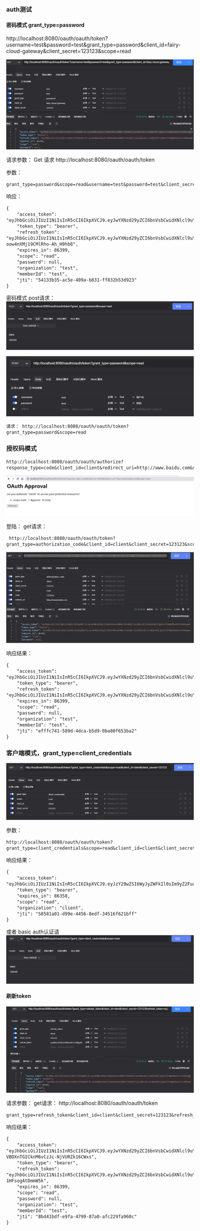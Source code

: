 ### auth测试
#### 密码模式 grant_type=password

 http://localhost:8080/oauth/oauth/token?username=test&password=test&grant_type=password&client_id=fairy-cloud-gateway&client_secret=123123&scope=read

![输入图片说明](../../images/auth/%E5%AF%86%E7%A0%81%E6%A8%A1%E5%BC%8Fimage.png)

请求参数：
Get 请求
http://localhost:8080/oauth/oauth/token

参数：

```
grant_type=password&scope=read&username=test&password=test&client_secret=123123&client_id=client

```

响应：

```
{
	"access_token": "eyJhbGciOiJIUzI1NiIsInR5cCI6IkpXVCJ9.eyJwYXNzd29yZCI6bnVsbCwidXNlcl9uYW1lIjoidGVzdCIsInNjb3BlIjpbInJlYWQiXSwib3JnYW5pemF0aW9uIjoidGVzdCIsImV4cCI6MTY2NTc2NTIyNSwiYXV0aG9yaXRpZXMiOlsicHJvZHVjdF9jYXRvcnlfYWRtaW4iLCJwcm9kdWN0X2FkbWluIl0sImp0aSI6IjU0MTMzYjM1LWFjNWUtNDA5YS1iODMxLWZmODMyYjUzZDkyMyIsImNsaWVudF9pZCI6ImNsaWVudCIsIm1lbWJlcklkIjoidGVzdCJ9.PdRIu20DoGfawZ3XwZRoQ95y1_s72EZ5fxXKLP8y88M",
	"token_type": "bearer",
	"refresh_token": "eyJhbGciOiJIUzI1NiIsInR5cCI6IkpXVCJ9.eyJwYXNzd29yZCI6bnVsbCwidXNlcl9uYW1lIjoidGVzdCIsInNjb3BlIjpbInJlYWQiXSwib3JnYW5pemF0aW9uIjoidGVzdCIsImF0aSI6IjU0MTMzYjM1LWFjNWUtNDA5YS1iODMxLWZmODMyYjUzZDkyMyIsImV4cCI6MTY2NTY4MjQyNSwiYXV0aG9yaXRpZXMiOlsicHJvZHVjdF9jYXRvcnlfYWRtaW4iLCJwcm9kdWN0X2FkbWluIl0sImp0aSI6ImEzNTA3NzZjLTAyMWUtNGU4My04ODQ5LWNlMmQ4MWFlNGUyNCIsImNsaWVudF9pZCI6ImNsaWVudCIsIm1lbWJlcklkIjoidGVzdCJ9.pramMUTAYaE7_5FPc-oow4nXMj19CMlRho-Ah_H9hb8",
	"expires_in": 86399,
	"scope": "read",
	"password": null,
	"organization": "test",
	"memberId": "test",
	"jti": "54133b35-ac5e-409a-b831-ff832b53d923"
}
```

密码模式 post请求：
![输入图片说明](../../images/oath/%E5%AF%86%E7%A0%81%E6%A8%A1%E5%BC%8Fpost%E8%AF%B7%E6%B1%82image.png)

![输入图片说明](../../images/oath/%E5%AF%86%E7%A0%81%E6%A8%A1%E5%BC%8Fpost%E8%AF%B7%E6%B1%82%E4%BD%93image.png)


```
请求： http://localhost:8080/oauth/oauth/token?grant_type=password&scope=read
```

### 授权码模式


```
http://localhost:8080/oauth/oauth/authorize?response_type=code&client_id=client&redirect_uri=http://www.baidu.com&scope=read
```

![输入图片说明](../../images/auth/%E6%8E%88%E6%9D%83%E7%A0%81image.png)


登陆：
get请求：

```
 http://localhost:8080/oauth/oauth/token?grant_type=authorization_code&client_id=client&client_secret=123123&scope=read&code=1oOxoo&redirect_uri=http://www.baidu.com
```
![输入图片说明](../../images/oath/%E6%8E%88%E6%9D%83%E7%A0%81%E6%A8%A1%E5%BC%8Fimage.png)

响应结果：

```
{
	"access_token": "eyJhbGciOiJIUzI1NiIsInR5cCI6IkpXVCJ9.eyJwYXNzd29yZCI6bnVsbCwidXNlcl9uYW1lIjoidGVzdCIsInNjb3BlIjpbInJlYWQiXSwib3JnYW5pemF0aW9uIjoidGVzdCIsImV4cCI6MTY2NjAwMjkwMCwiYXV0aG9yaXRpZXMiOlsicHJvZHVjdF9jYXRvcnlfYWRtaW4iLCJwcm9kdWN0X2FkbWluIl0sImp0aSI6ImVmZmZjNzQxLTU4OWQtNGRjYS1iNWQ5LTBiYTgwZjY1M2JhMiIsImNsaWVudF9pZCI6ImNsaWVudCIsIm1lbWJlcklkIjoidGVzdCJ9.4Yol2WSOsykqncjpzPgfU1o8WxEUTYCJOkfgm7mzdIA",
	"token_type": "bearer",
	"refresh_token": "eyJhbGciOiJIUzI1NiIsInR5cCI6IkpXVCJ9.eyJwYXNzd29yZCI6bnVsbCwidXNlcl9uYW1lIjoidGVzdCIsInNjb3BlIjpbInJlYWQiXSwib3JnYW5pemF0aW9uIjoidGVzdCIsImF0aSI6ImVmZmZjNzQxLTU4OWQtNGRjYS1iNWQ5LTBiYTgwZjY1M2JhMiIsImV4cCI6MTY2NTkyMDEwMCwiYXV0aG9yaXRpZXMiOlsicHJvZHVjdF9jYXRvcnlfYWRtaW4iLCJwcm9kdWN0X2FkbWluIl0sImp0aSI6ImExODQyZWI0LThkZDMtNDc3MS1iZTcyLTNhYzRkYmMwYzI4MiIsImNsaWVudF9pZCI6ImNsaWVudCIsIm1lbWJlcklkIjoidGVzdCJ9.5KcqJjOfk6iqbM6NiuGq4yXl2iJJ2jrxRdKd1rFc45w",
	"expires_in": 86399,
	"scope": "read",
	"password": null,
	"organization": "test",
	"memberId": "test",
	"jti": "efffc741-589d-4dca-b5d9-0ba80f653ba2"
}
```

### 客户端模式，grant_type=client_credentials

![输入图片说明](../../images/oath/%E5%AE%A2%E6%88%B7%E7%AB%AF%E6%A8%A1%E5%BC%8Fimage.png)

参数：

```
http://localhost:8080/oauth/oauth/token?grant_type=client_credentials&scope=read&client_id=client&client_secret=123123
```
响应结果：

```
{
	"access_token": "eyJhbGciOiJIUzI1NiIsInR5cCI6IkpXVCJ9.eyJzY29wZSI6WyJyZWFkIl0sIm9yZ2FuaXphdGlvbiI6ImNsaWVudCIsImV4cCI6MTY2NjAwNTA2NCwianRpIjoiNTg1ODFhMDEtZDk5ZS00NDU2LThlZGYtMzQ1MTZmNjIxYmZmIiwiY2xpZW50X2lkIjoiY2xpZW50In0.TGdOn2wRiklT4cQjAj1zk9X3bnnEBG1rpSKhthXDmKo",
	"token_type": "bearer",
	"expires_in": 86358,
	"scope": "read",
	"organization": "client",
	"jti": "58581a01-d99e-4456-8edf-34516f621bff"
}
```

或者 basic auth认证请
![输入图片说明](../../images/oath/%E5%AE%A2%E6%88%B7%E7%AB%AF%E6%A8%A1%E5%BC%8Fbasic%E8%AE%A4%E8%AF%81image.png)


#### 刷新token

![输入图片说明](../../images/oath/%E5%88%B7%E6%96%B0tokenimage.png)

请求参数：
get请求：
http://localhost:8080/oauth/oauth/token

```
grant_type=refresh_token&client_id=client&client_secret=123123&refresh_token=
```
响应结果：

```
{
	"access_token": "eyJhbGciOiJIUzI1NiIsInR5cCI6IkpXVCJ9.eyJwYXNzd29yZCI6bnVsbCwidXNlcl9uYW1lIjoidGVzdCIsInNjb3BlIjpbInJlYWQiXSwib3JnYW5pemF0aW9uIjoidGVzdCIsImV4cCI6MTY2NTc2NTI2NSwiYXV0aG9yaXRpZXMiOlsicHJvZHVjdF9jYXRvcnlfYWRtaW4iLCJwcm9kdWN0X2FkbWluIl0sImp0aSI6IjhiZDQxYmRmLWU5ZmEtNDc5OS04N2EwLWFmYzIyOWZhOTYwYyIsImNsaWVudF9pZCI6ImNsaWVudCIsIm1lbWJlcklkIjoidGVzdCJ9.s0PTBJL9Ia-VBOXnTGICknM6vCzJc-NjVURZk16CWxs",
	"token_type": "bearer",
	"refresh_token": "eyJhbGciOiJIUzI1NiIsInR5cCI6IkpXVCJ9.eyJwYXNzd29yZCI6bnVsbCwidXNlcl9uYW1lIjoidGVzdCIsInNjb3BlIjpbInJlYWQiXSwib3JnYW5pemF0aW9uIjoidGVzdCIsImF0aSI6IjhiZDQxYmRmLWU5ZmEtNDc5OS04N2EwLWFmYzIyOWZhOTYwYyIsImV4cCI6MTY2NTY4MjQ2NSwiYXV0aG9yaXRpZXMiOlsicHJvZHVjdF9jYXRvcnlfYWRtaW4iLCJwcm9kdWN0X2FkbWluIl0sImp0aSI6ImJkZjc5MjFmLTI0MjAtNDM0OC1hNzg5LTFiZjVjOWNjNDI0ZiIsImNsaWVudF9pZCI6ImNsaWVudCIsIm1lbWJlcklkIjoidGVzdCJ9.nfuaIDWRyHYoTm4TnAUyGAzCHMMU-1HFsogAtDmmW5k",
	"expires_in": 86399,
	"scope": "read",
	"password": null,
	"organization": "test",
	"memberId": "test",
	"jti": "8bd41bdf-e9fa-4799-87a0-afc229fa960c"
}
```


